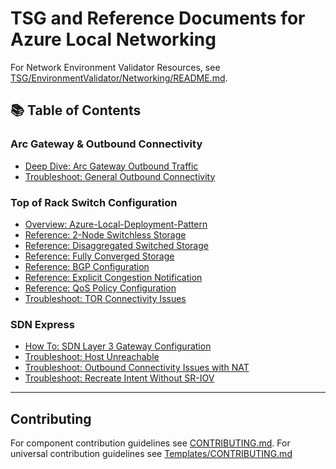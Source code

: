 # TSG and Reference Documents for Azure Local Networking

For Network Environment Validator Resources, see [TSG/EnvironmentValidator/Networking/README.md](../EnvironmentValidator/Networking/README.md).

## 📚 Table of Contents

### Arc Gateway & Outbound Connectivity
- [Deep Dive: Arc Gateway Outbound Traffic](Arc-Gateway-Outbound-Connectivity/DeepDive-ArcGateway-Outbound-Traffic.md)
- [Troubleshoot: General Outbound Connectivity](Arc-Gateway-Outbound-Connectivity/Troubleshoot-Outbound-Connectivity.md)

### Top of Rack Switch Configuration
- [Overview: Azure-Local-Deployment-Pattern](Top-Of-Rack-Switch/Overview-Azure-Local-Deployment-Pattern.md)
- [Reference: 2-Node Switchless Storage](Top-Of-Rack-Switch/Reference-TOR-2Node-Switchless-Storage.md)
- [Reference: Disaggregated Switched Storage](Top-Of-Rack-Switch/Reference-TOR-Disaggregated-Switched-Storage.md)
- [Reference: Fully Converged Storage](Top-Of-Rack-Switch/Reference-TOR-Fully-Converged-Storage.md)
- [Reference: BGP Configuration](Top-Of-Rack-Switch/Reference-TOR-BGP.md)
- [Reference: Explicit Congestion Notification](Top-Of-Rack-Switch/Reference-TOR-Explicit-Congestion-Notification.md)
- [Reference: QoS Policy Configuration](Top-Of-Rack-Switch/Reference-TOR-QOS-Policy-Configuration.md)
- [Troubleshoot: TOR Connectivity Issues](Top-Of-Rack-Switch/Troubleshoot-TOR-Connectivity-Issues.md)

### SDN Express
- [How To: SDN Layer 3 Gateway Configuration](SDN-Express/HowTo-SDNExpress-SDN-Layer3-Gateway-Configuration.md)
- [Troubleshoot: Host Unreachable](SDN-Express/Troubleshoot-SDNExpress-HealthAlert-HostUnreachable.md)
- [Troubleshoot: Outbound Connectivity Issues with NAT](SDN-Express/Troubleshoot-SDNExpress-Outbound-Connectivity-Issues-When-Using-Outbound-NAT.md)
- [Troubleshoot: Recreate Intent Without SR-IOV](SDN-Express/Troubleshoot-SDNExpress-Recreate-Intent-No-SRIOV.md)

---

## Contributing

For component contribution guidelines see [CONTRIBUTING.md](CONTRIBUTING.md).
For universal contribution guidelines see [Templates/CONTRIBUTING.md](../Templates/CONTRIBUTING.md)
